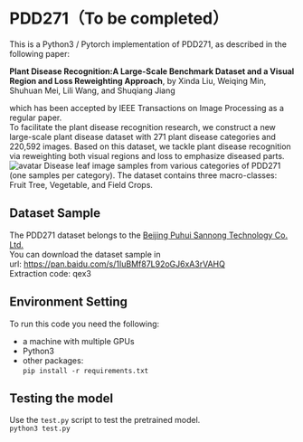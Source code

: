 # PDD271（To be completed）
This is a Python3 / Pytorch implementation of PDD271, as described in the following paper:

**Plant Disease Recognition:A Large-Scale Benchmark Dataset and a Visual Region and Loss Reweighting Approach**, by
Xinda Liu, Weiqing Min, Shuhuan Mei, Lili Wang, and Shuqiang Jiang

which has been accepted by IEEE Transactions on Image Processing as a regular paper.  
To facilitate the plant disease recognition research, we construct a new large-scale plant disease dataset with 271 plant disease
categories and 220,592 images. Based on this dataset, we tackle plant disease recognition via reweighting both visual regions
and loss to emphasize diseased parts.
![avatar](https://github.com/liuxindazz/PDD271/raw/main/datasetShow.png)
Disease leaf image samples from various categories of PDD271 (one samples per category). The dataset contains three macro-classes:
Fruit Tree, Vegetable, and Field Crops.

## Dataset Sample
The PDD271 dataset belongs to the [Beijing Puhui Sannong Technology Co. Ltd.](https://www.aiphsn.com/)  
You can download the dataset sample in   
url: https://pan.baidu.com/s/1IuBMf87L92oGJ6xA3rVAHQ   
Extraction code: qex3 


## Environment Setting

To run this code you need the following: 
+ a machine with multiple GPUs
+ Python3
+ other packages:   
`pip install -r requirements.txt`

## Testing the model

Use the `test.py` script to test the pretrained model.    
  `python3 test.py`
